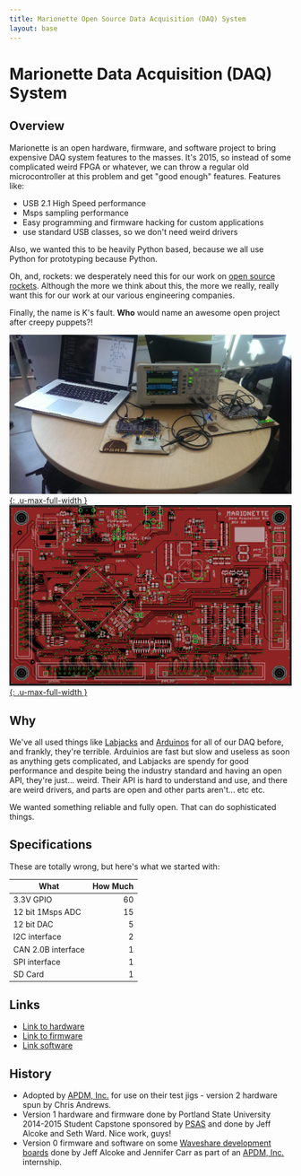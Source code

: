 ```yaml
---
title: Marionette Open Source Data Acquisition (DAQ) System
layout: base
---
```


# Marionette Data Acquisition (DAQ) System 

## Overview

Marionette is an open hardware, firmware, and software project to bring expensive DAQ system features to the masses. It's 2015, so instead of some complicated weird FPGA or whatever, we can throw a regular old microcontroller at this problem and get "good enough" features. Features like:

- USB 2.1 High Speed performance
- Msps sampling performance
- Easy programming and firmware hacking for custom applications
- use standard USB classes, so we don't need weird drivers
 
Also, we wanted this to be heavily Python based, because we all use Python for prototyping because Python.

Oh, and, rockets: we desperately need this for our work on [open source rockets](http://psas.pdx.edu/). Although the more we think about this, the more we really, really want this for our work at our various engineering companies.

Finally, the name is K's fault. **Who** would name an awesome open project after creepy puppets?! <shudder>

[![Marionette being demo'd at a PSU Capstone Poster presentation](images/marionette-poster-demo.jpg){: .u-max-full-width }](images/marionette-poster-demo.jpg)
[![Marionette DAQ layout (top layer)](images/marionette-top-layout.png){: .u-max-full-width }](images/marionette-top-layout.png)

## Why

We've all used things like [Labjacks](https://labjack.com/) and [Arduinos](https://www.arduino.cc/) for all of our DAQ before, and frankly, they're terrible. Arduinios are fast but slow and useless as soon as anything gets complicated, and Labjacks are spendy for good performance and despite being the industry standard and having an open API, they're just... weird. Their API is hard to understand and use, and there are weird drivers, and parts are open and other parts aren't... etc etc.

We wanted something reliable and fully open. That can do sophisticated things.

## Specifications

These are totally wrong, but here's what we started with:

 What               | How Much
 ----               | --------:
 3.3V GPIO          | 60
 12 bit 1Msps ADC	  | 15
 12 bit DAC         |  5
 I2C interface      |  2
 CAN 2.0B interface |  1
 SPI	interface     |  1
 SD Card	           |  1

## Links

 - [Link to hardware](https://github.com/marionette-daq/marionette-hardware)
 - [Link to firmware](https://github.com/marionette-daq/marionette-firmware)
 - [Link software](https://github.com/marionette-daq/marionette-software)
 
## History
 
 - Adopted by [APDM, Inc.](http://apdm.com/) for use on their test jigs - version 2 hardware spun by Chris Andrews.
 - Version 1 hardware and firmware done by Portland State University 2014-2015 Student Capstone sponsored by [PSAS](http://psas.pdx.edu/) and done by Jeff Alcoke and Seth Ward. Nice work, guys!
 - Version 0 firmware and software on some [Waveshare development boards](http://www.waveshare.com/) done by Jeff Alcoke and Jennifer Carr as part of an [APDM, Inc.](http://apdm.com/) internship.
 
 
